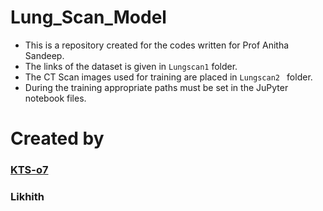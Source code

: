# Lung_Scan_Model

- This is a repository created for the codes written for Prof Anitha Sandeep.
- The links of the dataset is given in ` Lungscan1 ` folder.
- The  CT Scan images used for training are placed in  `Lungscan2 ` folder.
- During the training appropriate paths must be set in the JuPyter notebook files.

# Created by
### [KTS-o7](https://github.com/KTS-o7)  
### Likhith
